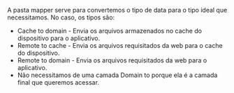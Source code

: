 A pasta mapper serve para convertemos o tipo de data para o tipo ideal que necessitamos.
No caso, os tipos são:
* Cache to domain - Envia os arquivos armazenados no cache do dispositivo para o aplicativo.
* Remote to cache - Envia os arquivos requisitados da web para o cache do dispositivo.
* Remote to domain - Envia os arquivos requisitados da web para o aplicativo.
* Não necessitamos de uma camada Domain to porque ela é a camada final que queremos acessar.